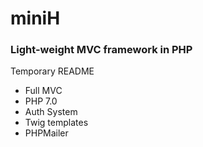 # miniH
### Light-weight MVC framework in PHP

Temporary README 

- Full MVC
- PHP 7.0
- Auth System
- Twig templates
- PHPMailer
